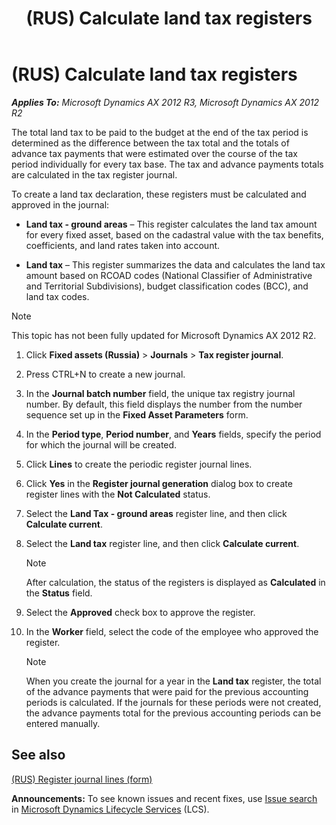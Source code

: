 ﻿---
title: (RUS) Calculate land tax registers
TOCTitle: (RUS) Calculate land tax registers
ms:assetid: 30800d8e-f1db-479c-9830-7874ba3a69f1
ms:mtpsurl: https://technet.microsoft.com/en-us/library/JJ665251(v=AX.60)
ms:contentKeyID: 49387340
ms.date: 04/18/2014
mtps_version: v=AX.60
---

# (RUS) Calculate land tax registers 


_**Applies To:** Microsoft Dynamics AX 2012 R3, Microsoft Dynamics AX 2012 R2_

The total land tax to be paid to the budget at the end of the tax period is determined as the difference between the tax total and the totals of advance tax payments that were estimated over the course of the tax period individually for every tax base. The tax and advance payments totals are calculated in the tax register journal.

To create a land tax declaration, these registers must be calculated and approved in the journal:

  - **Land tax - ground areas** – This register calculates the land tax amount for every fixed asset, based on the cadastral value with the tax benefits, coefficients, and land rates taken into account.

  - **Land tax** – This register summarizes the data and calculates the land tax amount based on RCOAD codes (National Classifier of Administrative and Territorial Subdivisions), budget classification codes (BCC), and land tax codes.


> [!NOTE]
> <P>This topic has not been fully updated for Microsoft Dynamics AX 2012 R2.</P>



1.  Click **Fixed assets (Russia)** \> **Journals** \> **Tax register journal**.

2.  Press CTRL+N to create a new journal.

3.  In the **Journal batch number** field, the unique tax registry journal number. By default, this field displays the number from the number sequence set up in the **Fixed Asset Parameters** form.

4.  In the **Period type**, **Period number**, and **Years** fields, specify the period for which the journal will be created.

5.  Click **Lines** to create the periodic register journal lines.

6.  Click **Yes** in the **Register journal generation** dialog box to create register lines with the **Not Calculated** status.

7.  Select the **Land Tax - ground areas** register line, and then click **Calculate current**.

8.  Select the **Land tax** register line, and then click **Calculate current**.
    

    > [!NOTE]
    > <P>After calculation, the status of the registers is displayed as <STRONG>Calculated</STRONG> in the <STRONG>Status</STRONG> field.</P>



9.  Select the **Approved** check box to approve the register.

10. In the **Worker** field, select the code of the employee who approved the register.
    

    > [!NOTE]
    > <P>When you create the journal for a year in the <STRONG>Land tax</STRONG> register, the total of the advance payments that were paid for the previous accounting periods is calculated. If the journals for these periods were not created, the advance payments total for the previous accounting periods can be entered manually.</P>



## See also

[(RUS) Register journal lines (form)](https://technet.microsoft.com/en-us/library/jj839663\(v=ax.60\))

  
**Announcements:** To see known issues and recent fixes, use [Issue search](http://go.microsoft.com/fwlink/?linkid=389258) in [Microsoft Dynamics Lifecycle Services](http://go.microsoft.com/fwlink/?linkid=306505) (LCS).

